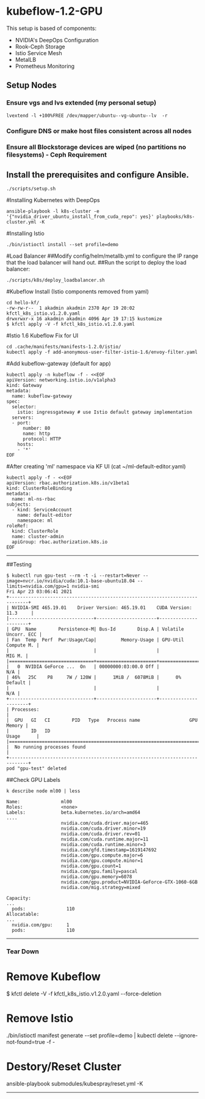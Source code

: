 # kubeflow-1.2-GPU
This setup is based of components:
- NVIDIA's DeepOps Configuration
- Rook-Ceph Storage
- Istio Service Mesh
- MetalLB
- Prometheus Monitoring

## Setup Nodes
### Ensure vgs and lvs extended (my personal setup)
```
lvextend -l +100%FREE /dev/mapper/ubuntu--vg-ubuntu--lv  -r
```
### Configure DNS or make host files consistent across all nodes
### Ensure all Blockstorage devices are wiped (no partitions no filesystems) - Ceph Requirement

## Install the prerequisites and configure Ansible.
```
./scripts/setup.sh
```

#Installing Kubernetes with DeepOps
```
ansible-playbook -l k8s-cluster -e '{"nvidia_driver_ubuntu_install_from_cuda_repo": yes}' playbooks/k8s-cluster.yml -K
```

#Installing Istio
```
./bin/istioctl install --set profile=demo
```

#Load Balancer
##Modify config/helm/metallb.yml to configure the IP range that the load balancer will hand out.
##Run the script to deploy the load balancer:

```
./scripts/k8s/deploy_loadbalancer.sh
```

#Kubeflow Install (Istio components removed from yaml)
```
cd hello-kf/
-rw-rw-r--  1 akadmin akadmin 2370 Apr 19 20:02 kfctl_k8s_istio.v1.2.0.yaml
drwxrwxr-x 16 akadmin akadmin 4096 Apr 19 17:15 kustomize
$ kfctl apply -V -f kfctl_k8s_istio.v1.2.0.yaml 
```

#Istio 1.6 Kubeflow Fix for UI
```
cd .cache/manifests/manifests-1.2.0/istio/
kubectl apply -f add-anonymous-user-filter-istio-1.6/envoy-filter.yaml
```

#Add kubeflow-gateway (default for app)
```
kubectl apply -n kubeflow -f - <<EOF
apiVersion: networking.istio.io/v1alpha3
kind: Gateway
metadata:
  name: kubeflow-gateway
spec:
  selector:
    istio: ingressgateway # use Istio default gateway implementation
  servers:
  - port:
      number: 80
      name: http
      protocol: HTTP
    hosts:
    - '*'
EOF
```

#After creating 'ml' namespace via KF UI (cat ~/ml-default-editor.yaml)
```
kubectl apply -f - <<EOF
apiVersion: rbac.authorization.k8s.io/v1beta1
kind: ClusterRoleBinding
metadata:
  name: ml-ns-rbac
subjects:
  - kind: ServiceAccount
    name: default-editor
    namespace: ml
roleRef:
  kind: ClusterRole
  name: cluster-admin
  apiGroup: rbac.authorization.k8s.io
EOF
```

--------------------

##Testing
```
$ kubectl run gpu-test --rm -t -i --restart=Never --image=nvcr.io/nvidia/cuda:10.1-base-ubuntu18.04 --limits=nvidia.com/gpu=1 nvidia-smi
Fri Apr 23 03:06:41 2021       
+-----------------------------------------------------------------------------+
| NVIDIA-SMI 465.19.01    Driver Version: 465.19.01    CUDA Version: 11.3     |
|-------------------------------+----------------------+----------------------+
| GPU  Name        Persistence-M| Bus-Id        Disp.A | Volatile Uncorr. ECC |
| Fan  Temp  Perf  Pwr:Usage/Cap|         Memory-Usage | GPU-Util  Compute M. |
|                               |                      |               MIG M. |
|===============================+======================+======================|
|   0  NVIDIA GeForce ...  On   | 00000000:03:00.0 Off |                  N/A |
| 46%   25C    P8     7W / 120W |      1MiB /  6078MiB |      0%      Default |
|                               |                      |                  N/A |
+-------------------------------+----------------------+----------------------+                                                                              
| Processes:                                                                  |
|  GPU   GI   CI        PID   Type   Process name                  GPU Memory |
|        ID   ID                                                   Usage      |
|=============================================================================|
|  No running processes found                                                 |
+-----------------------------------------------------------------------------+
pod "gpu-test" deleted
```

##Check GPU Labels
```
k describe node ml00 | less

Name:               ml00
Roles:              <none>
Labels:             beta.kubernetes.io/arch=amd64
....
                    nvidia.com/cuda.driver.major=465
                    nvidia.com/cuda.driver.minor=19
                    nvidia.com/cuda.driver.rev=01
                    nvidia.com/cuda.runtime.major=11
                    nvidia.com/cuda.runtime.minor=3
                    nvidia.com/gfd.timestamp=1619147692
                    nvidia.com/gpu.compute.major=6
                    nvidia.com/gpu.compute.minor=1
                    nvidia.com/gpu.count=1
                    nvidia.com/gpu.family=pascal
                    nvidia.com/gpu.memory=6078
                    nvidia.com/gpu.product=NVIDIA-GeForce-GTX-1060-6GB
                    nvidia.com/mig.strategy=mixed

Capacity:
...
  pods:               110
Allocatable:
...
  nvidia.com/gpu:     1
  pods:               110
```
------------------------


### Tear Down

# Remove Kubeflow
$ kfctl delete -V -f kfctl_k8s_istio.v1.2.0.yaml  --force-deletion

# Remove Istio
 ./bin/istioctl manifest generate --set profile=demo | kubectl delete --ignore-not-found=true -f -

# Destory/Reset Cluster
ansible-playbook submodules/kubespray/reset.yml  -K

-----------------------

